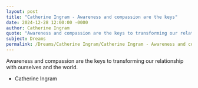 ```yaml
---
layout: post
title: "Catherine Ingram - Awareness and compassion are the keys"
date: 2024-12-28 12:00:00 -0000
author: Catherine Ingram
quote: "Awareness and compassion are the keys to transforming our relationship with ourselves and the world."
subject: Dreams
permalink: /Dreams/Catherine Ingram/Catherine Ingram - Awareness and compassion are the keys
---
```


Awareness and compassion are the keys to transforming our relationship with ourselves and the world.

- Catherine Ingram
